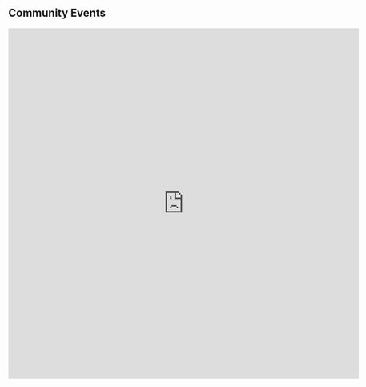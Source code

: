 ## Community Events

<iframe src="https://calendar.google.com/calendar/embed?height=700&wkst=1&ctz=America%2FNew_York&showPrint=0&showCalendars=0&mode=MONTH&src=Y19lM2RmOTg1NTlmZmZjMTliYTNjMjA1NmFhZmM1ZTEzYzYzYTYwZGJmODk5M2VjMGQ1M2QwMzY2NTE5ODVjOGVmQGdyb3VwLmNhbGVuZGFyLmdvb2dsZS5jb20&color=%23E67C73" style="border-width:0" width="700" height="700" frameborder="0" scrolling="no"></iframe>

